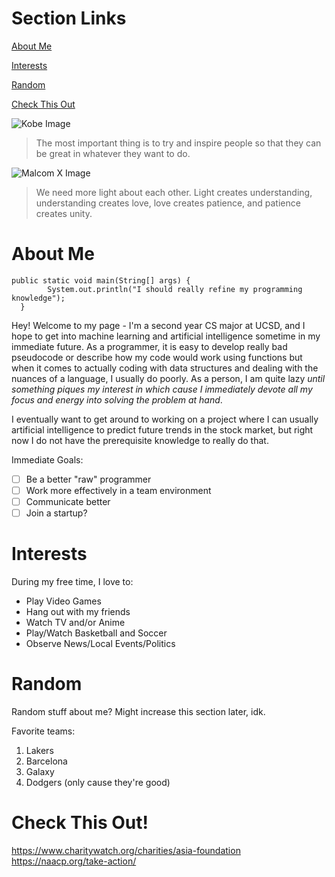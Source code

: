 # Section Links

[About Me](#About-Me)

[Interests](#Interests)

[Random](#Random)

[Check This Out](#Check-This-Out!)

![Kobe Image](https://theundefeated.com/wp-content/uploads/2020/02/kobe-bryant-e1581599895110.jpg?w=700)

> The most important thing is to try and inspire people so that they can be great in whatever they want to do.

![Malcom X Image](http://c.files.bbci.co.uk/6021/production/_112290642_malcolm1.png)

> We need more light about each other. Light creates understanding, understanding creates love, love creates patience, and patience creates unity.

# About Me

```
public static void main(String[] args) {
        System.out.println("I should really refine my programming knowledge"); 
  }
```

Hey! Welcome to my page - I'm a second year CS major at UCSD, and I hope to get into machine learning and artificial intelligence sometime in my immediate future. As a programmer, it is easy to develop really bad pseudocode or describe how my code would work using functions but when it comes to actually coding with data structures and dealing with the nuances of a language, I usually do poorly. As a person, I am quite lazy *until something piques my interest in which cause I immediately devote all my focus and energy into solving the problem at hand*. 

I eventually want to get around to working on a project where I can usually artificial intelligence to predict future trends in the stock market, but right now I do not have the prerequisite knowledge to really do that.

Immediate Goals:

- [ ] Be a better "raw" programmer
- [ ] Work more effectively in a team environment
- [ ] Communicate better
- [ ] Join a startup?

# Interests

During my free time, I love to: 

- Play Video Games
- Hang out with my friends
- Watch TV and/or Anime
- Play/Watch Basketball and Soccer
- Observe News/Local Events/Politics

# Random

Random stuff about me? Might increase this section later, idk.

Favorite teams:

1. Lakers
2. Barcelona
3. Galaxy
4. Dodgers (only cause they're good)

# Check This Out!
https://www.charitywatch.org/charities/asia-foundation
https://naacp.org/take-action/
